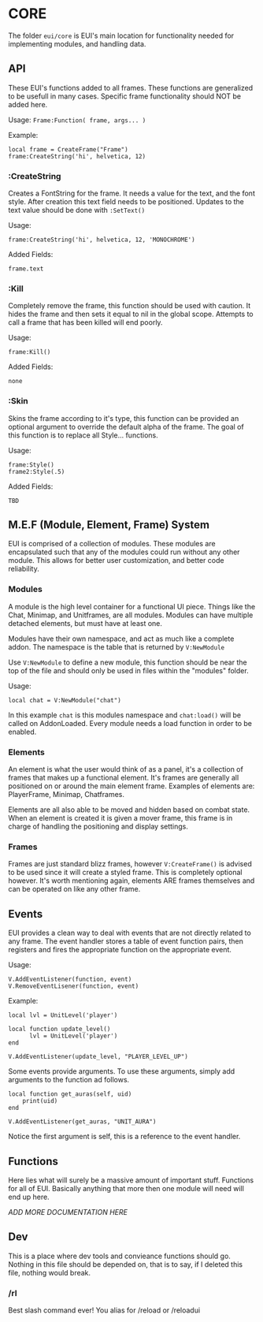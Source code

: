 # CORE
The folder `eui/core` is EUI's main location for functionality needed for implementing modules, and handling data.

## API
These EUI's functions added to all frames. These functions are generalized to be usefull in many cases. Specific frame functionality should NOT be added here.

Usage: `Frame:Function( frame, args... )`

Example:
	
	local frame = CreateFrame("Frame")
	frame:CreateString('hi', helvetica, 12)


### :CreateString
Creates a FontString for the frame. It needs a value for the text, and the font style. After creation this text field needs to be positioned. Updates to the text value should be done with `:SetText()`

Usage:
	
	frame:CreateString('hi', helvetica, 12, 'MONOCHROME')

Added Fields:

	frame.text


### :Kill
Completely remove the frame, this function should be used with caution. It hides the frame and then sets it equal to nil in the global scope. Attempts to call a frame that has been killed will end poorly.

Usage:

	frame:Kill()

Added Fields:

	none


### :Skin
Skins the frame according to it's type, this function can be provided an optional argument to override the default alpha of the frame. The goal of this function is to replace all Style... functions.

Usage:

	frame:Style()
	frame2:Style(.5)

Added Fields:

	TBD

## M.E.F (Module, Element, Frame) System
EUI is comprised of a collection of modules. These modules are encapsulated such that any of the modules could run without any other module. This allows for better user customization, and better code reliability. 

### Modules
A module is the high level container for a functional UI piece. Things like the Chat, Minimap, and Unitframes, are all modules. Modules can have multiple detached elements, but must have at least one. 

Modules have their own namespace, and act as much like a complete addon. The namespace is the table that is returned by `V:NewModule`

Use `V:NewModule` to define a new module, this function should be near the top of the file and should only be used in files within the "modules" folder.

Usage:

	local chat = V:NewModule("chat")

In this example `chat` is this modules namespace and `chat:load()` will be called on AddonLoaded. Every module needs a load function in order to be enabled.

### Elements
An element is what the user would think of as a panel, it's a collection of frames that makes up a functional element. It's frames are generally all positioned on or around the main element frame. Examples of elements are: PlayerFrame, Minimap, Chatframes.

Elements are all also able to be moved and hidden based on combat state. When an element is created it is given a mover frame, this frame is in charge of handling the positioning and display settings. 

### Frames
Frames are just standard blizz frames, however `V:CreateFrame()` is advised to be used since it will create a styled frame. This is completely optional however. It's worth mentioning again, elements ARE frames themselves and can be operated on like any other frame.

## Events
EUI provides a clean way to deal with events that are not directly related to any frame. The event handler stores a table of event function pairs, then registers and fires the appropriate function on the appropriate event.

Usage:

	V.AddEventListener(function, event)
	V.RemoveEventLisener(function, event)

Example:
	
	local lvl = UnitLevel('player')

	local function update_level()
		  lvl = UnitLevel('player')
	end

	V.AddEventListener(update_level, "PLAYER_LEVEL_UP")

Some events provide arguments. To use these arguments, simply add arguments to the function ad follows.

	local function get_auras(self, uid)
		print(uid)
	end

	V.AddEventListener(get_auras, "UNIT_AURA")

Notice the first argument is self, this is a reference to the event handler.

## Functions
Here lies what will surely be a massive amount of important stuff. Functions for all of EUI. Basically anything that more then one module will need will end up here.

*ADD MORE DOCUMENTATION HERE*

## Dev
This is a place where dev tools and convieance functions should go. Nothing in this file should be depended on, that is to say, if I deleted this file, nothing would break.

### /rl
Best slash command ever! You alias for /reload or /reloadui










